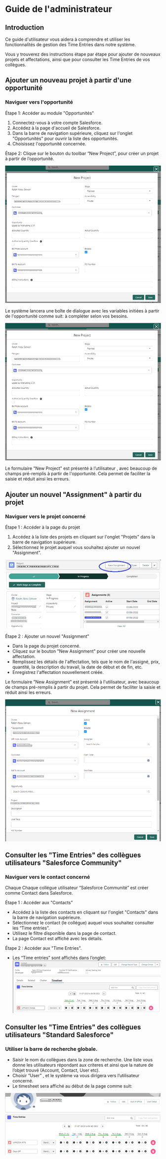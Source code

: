# Guide de l'administrateur
## Introduction

Ce guide d'utilisateur vous aidera à comprendre et utiliser les fonctionnalités de gestion des Time Entries dans notre système. 

Vous y trouverez des instructions étape par étape pour ajouter de nouveaux projets et affectations, ainsi que pour consulter les Time Entries de vos collègues.


## Ajouter un nouveau projet à partir d'une opportunité


### Naviguer vers l'opportunité
Étape 1: Accéder au module "Opportunités"

1. Connectez-vous à votre compte Salesforce.
2. Accédez à la page d'accueil de Salesforce.
3. Dans la barre de navigation supérieure, cliquez sur l'onglet "Opportunités" pour ouvrir la liste des opportunités.
4. Choisissez l'opportunité concernée.

Étape 2:  Clique sur le bouton du toolbar “New Project”, pour créer un projet à partir de l’opportunité. 


![alt_text](images/timesheetInitialSetup/newProject.png "image_tooltip")

Le système lancera une boîte de dialogue avec les variables initiées à partir de l'opportunité comme suit: à compléter selon vos besoins.

![alt_text](images/timesheetInitialSetup/newProject.png "image_tooltip")


Le formulaire "New Project" est présenté à l’utilisateur , avec beaucoup de champs pré-remplis à partir de l'opportunité. Cela permet de faciliter la saisie et réduit ainsi les erreurs.

## Ajouter un nouvel "Assignment" à partir du projet

### Naviguer vers le projet concerné

Étape 1 : Accéder à la page du projet

1. Accédez à la liste des projets en cliquant sur l'onglet "Projets" dans la barre de navigation supérieure.
2. Sélectionnez le projet auquel vous souhaitez ajouter un nouvel "Assignment".

![alt_text](images/timesheetInitialSetup/project.png "image_tooltip")


Étape 2 : Ajouter un nouvel "Assignment"
* Dans la page du projet concerné.
* Cliquez sur le bouton "New Assignment" pour créer une nouvelle affectation.
* Remplissez les détails de l'affectation, tels que le nom de l'assigné, prix, quantité, la description du travail, la date de début et de fin, etc.
* Enregistrez l'affectation nouvellement créée.

        
Le formulaire "New Assignment" est présenté à l'utilisateur, avec beaucoup de champs pré-remplis à partir du projet. Cela permet de faciliter la saisie et réduit ainsi les erreurs.

![alt_text](images/timesheetInitialSetup/newAssignment.png "image_tooltip")



## Consulter les "Time Entries" des collègues utilisateurs "Salesforce Community"


### Naviguer vers le contact concerné

Chaque Chaque collégue utilisateur “Salesforce Communité”  est créer comme Contact dans Salesforce.

Étape 1 : Accéder aux "Contacts"

* Accédez à la liste des contacts en cliquant sur l'onglet "Contacts" dans la barre de navigation supérieure.
* Sélectionnez le contact (le collégue)  auquel vous souhaitez consulter  les “Time entries”.
* Utilisez le filtre disponible dans la page de contact.
* La page Contact est affiché avec les détails.

Étape 2 : Accéder aux "Time Entries".

* Les “Time entries” sont affichés dans l’onglet:
![alt_text](images/timesheetInitialSetup/contactTimeEntries.png "image_tooltip")


## Consulter les "Time Entries" des collègues utilisateurs "Standard Salesforce"


### Utiliser la barre de recherche globale. 


* Saisir le nom du collègues dans la zone de recherche. Une liste vous donne les utilisateurs répondant aux criteres et ainsi que la nature de l’objet trouvé (Account, Contact, User etc).
* Choisir “User” , et le système va vous dirigera vers l’utilisateur concerné.
* Le timesheet sera affiché au début de la page comme suit:

![alt_text](images/timesheetInitialSetup/userTimeEntries.png "image_tooltip")